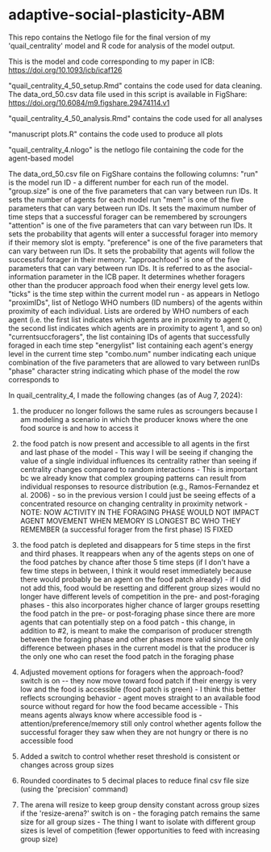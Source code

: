 # adaptive-social-plasticity-ABM
This repo contains the Netlogo file for the final version of my 'quail_centrality' model and R code for analysis of the model output.

This is the model and code corresponding to my paper in ICB: https://doi.org/10.1093/icb/icaf126

"quail_centrality_4_50_setup.Rmd" contains the code used for data cleaning. The data_ord_50.csv data file used in this script is available in FigShare: https://doi.org/10.6084/m9.figshare.29474114.v1

"quail_centrality_4_50_analysis.Rmd" contains the code used for all analyses

"manuscript plots.R" contains the code used to produce all plots

"quail_centrality_4.nlogo" is the netlogo file containing the code for the agent-based model


The data_ord_50.csv file on FigShare contains the following columns:
  "run" is the model run ID - a different number for each run of the model. 
  "group.size" is one of the five parameters that can vary between run IDs. It sets the number of agents for each model run
  "mem" is one of the five parameters that can vary between run IDs. It sets the maximum number of time steps that a successful forager can be remembered by scroungers
 "attention" is one of the five parameters that can vary between run IDs. It sets the probability that agents will enter a successful forager into memory if their memory slot is empty.
 "preference" is one of the five parameters that can vary between run IDs. It sets the probability that agents will follow the successful forager in their memory.
 "approachfood" is one of the five parameters that can vary between run IDs. It is referred to as the asocial-information parameter in the ICB paper. It determines whether foragers other than the producer approach food when their energy level gets low.
 "ticks" is the time step within the current model run - as appears in Netlogo
 "proximIDs", list of Netlogo WHO numbers (ID numbers) of the agents within proximity of each individual. Lists are ordered by WHO numbers of each agent (i.e. the first list indicates which agents are in proximity to agent 0, the second list indicates which agents are in proximity to agent 1, and so on)
 "currentsuccforagers", the list containing IDs of agents that successfully foraged in each time step
 "energylist" list containing each agent's energy level in the current time step
 "combo.num" number indicating each unique combination of the five parameters that are allowed to vary between runIDs
 "phase" character string indicating which phase of the model the row corresponds to




In quail_centrality_4, I made the following changes (as of Aug 7, 2024):

1. the producer no longer follows the same rules as scroungers because I am modeling a scenario in which the producer knows where the one food source is and how to access it

2. the food patch is now present and accessible to all agents in the first and last phase of the model
        - This way I will be seeing if changing the value of a single individual influences its centrality rather than seeing if centrality changes compared to random interactions
        - This is important bc we already know that complex grouping patterns can result from individual responses to resource distribution (e.g., Ramos-Fernandez et al. 2006) - so in the previous version I could just be seeing effects of a concentrated resource on changing centrality in proximity network
        - NOTE: NOW ACTIVITY IN THE FORAGING PHASE WOULD NOT IMPACT AGENT MOVEMENT WHEN MEMORY IS LONGEST BC WHO THEY REMEMBER (a successful forager from the first phase) IS FIXED
        
3. the food patch is depleted and disappears for 5 time steps in the first and third phases. It reappears when any of the agents steps on one of the food patches by chance after those 5 time steps (if I don't have a few time steps in between, I think it would reset immediately because there would probably be an agent on the food patch already)
        - if I did not add this, food would be resetting and different group sizes would no longer have different levels of competition in the pre- and post-foraging phases
        - this also incorporates higher chance of larger groups resetting the food patch in the pre- or post-foraging phase since there are more agents that can potentially step on a food patch
        - this change, in addition to #2, is meant to make the comparison of producer strength between the foraging phase and other phases more valid since the only difference between phases in the current model is that the producer is the only one who can reset the food patch in the foraging phase
		
4. Adjusted movement options for foragers when the approach-food? switch is on -- they now move toward food patch if their energy is very low and the food is accessible (food patch is green)
        - I think this better reflects scrounging behavior - agent moves straight to an available food source without regard for how the food became accessible
        - This means agents always know where accessible food is
        - attention/preference/memory still only control whether agents follow the successful forager they saw when they are not hungry or there is no accessible food

5. Added a switch to control whether reset threshold is consistent or changes across group sizes

6. Rounded coordinates to 5 decimal places to reduce final csv file size (using the 'precision' command)

7. The arena will resize to keep group density constant across group sizes if the 'resize-arena?' switch is on
        - the foraging patch remains the same size for all group sizes
        - The thing I want to isolate with different group sizes is level of competition (fewer opportunities to feed with increasing group size)
